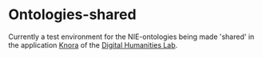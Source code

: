 # Ontologies-shared

Currently a test environment for the NIE-ontologies being made 'shared' in the application [Knora](https://github.com/dhlab-basel/Knora) of the [Digital Humanities Lab](https://github.com/dhlab-basel).
